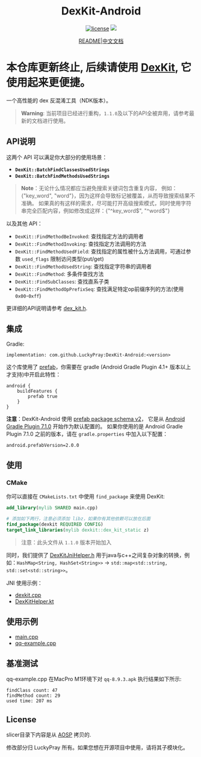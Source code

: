 <div align="center">
    <h1> DexKit-Android </h1>

[![license](https://img.shields.io/github/license/LuckyPray/DexKit-Android.svg)](https://www.gnu.org/licenses/lgpl-3.0.html)
[![](https://jitpack.io/v/LuckyPray/DexKit-Android.svg)](https://jitpack.io/#LuckyPray/DexKit-Android)

[README](https://github.com/LuckyPray/DexKit-Android/blob/master/README.md)|[中文文档](https://github.com/LuckyPray/DexKit-Android/blob/master/README_zh.md)

</div>

# 本仓库更新终止, 后续请使用 [DexKit](https://github.com/LuckyPray/DexKit), 它使用起来更便捷。

一个高性能的 dex 反混淆工具（NDK版本）。

> **Warning**: 当前项目已经进行重构，`1.1.0`及以下的API全被弃用，请参考最新的文档进行使用。

## API说明

这两个 API 可以满足你大部分的使用场景：

- **`DexKit::BatchFindClassesUsedStrings`**
- **`DexKit::BatchFindMethodsUsedStrings`**

> **Note**：无论什么情况都应当避免搜索关键词包含重复内容， 例如：{"key_word", "word"}，因为这样会导致标记被覆盖，从而导致搜索结果不准确。
> 如果真的有这样的需求，尽可能打开高级搜索模式，同时使用字符串完全匹配内容，例如修改成这样：{"^key_word$", "^word$"}

以及其他 API：

- `DexKit::FindMethodBeInvoked`: 查找指定方法的调用者
- `DexKit::FindMethodInvoking`: 查找指定方法调用的方法
- `DexKit::FindMethodUsedField`: 查找指定的属性被什么方法调用，可通过参数 `used_flags` 限制访问类型(put/get)
- `DexKit::FindMethodUsedString`: 查找指定字符串的调用者
- `DexKit::FindMethod`: 多条件查找方法
- `DexKit::FindSubClasses`: 查找直系子类
- `DexKit::FindMethodOpPrefixSeq`: 查找满足特定op前缀序列的方法(使用`0x00`-`0xff`)

更详细的API说明请参考 [dex_kit.h](https://github.com/LuckyPray/DexKit/blob/master/include/dex_kit.h).

## 集成

Gradle:

`implementation: com.github.LuckyPray:DexKit-Android:<version>`

这个库使用了 [prefab](https://google.github.io/prefab/)，你需要在 gradle (Android Gradle Plugin 4.1+ 版本以上才支持)中开启此特性：

```
android {
    buildFeatures {
        prefab true
    }
}
```

**注意**：DexKit-Android 使用 [prefab package schema v2](https://github.com/google/prefab/releases/tag/v2.0.0)，
它是从 [Android Gradle Plugin 7.1.0](https://developer.android.com/studio/releases/gradle-plugin?buildsystem=cmake#7-1-0) 开始作为默认配置的。
如果你使用的是 Android Gradle Plugin 7.1.0 之前的版本，请在 `gradle.properties` 中加入以下配置：

```
android.prefabVersion=2.0.0
```

## 使用

### CMake

你可以直接在 `CMakeLists.txt` 中使用 `find_package` 来使用 DexKit:

```cmake
add_library(mylib SHARED main.cpp)

# 添加如下两行，注意必须添加 libz，如果你有其他依赖可以放在后面
find_package(dexkit REQUIRED CONFIG)
target_link_libraries(mylib dexkit::dex_kit_static z)
```

> 注意：此头文件从 `1.1.0` 版本开始加入

同时，我们提供了 [DexKitJniHelper.h](https://github.com/LuckyPray/DexKit/blob/master/include/DexKitJniHelper.h)
用于java与c++之间复杂对象的转换，例如：`HashMap<String, HashSet<String>>` -> `std::map<std::string, std::set<std::string>>`。

JNI 使用示例：
- [dexkit.cpp](https://github.com/LuckyPray/XAutoDaily/blob/master/app/src/main/cpp/dexkit.cpp)
- [DexKitHelper.kt](https://github.com/LuckyPray/XAutoDaily/blob/master/app/src/main/java/me/teble/xposed/autodaily/dexkit/DexKitHelper.kt)

## 使用示例

- [main.cpp](https://github.com/LuckyPray/DexKit/blob/master/main.cpp)
- [qq-example.cpp](https://github.com/LuckyPray/DexKit/blob/master/qq-example.cpp)

## 基准测试

qq-example.cpp 在MacPro M1环境下对 `qq-8.9.3.apk` 执行结果如下所示:
```text
findClass count: 47
findMethod count: 29
used time: 207 ms
```

## License

slicer目录下内容是从 [AOSP](https://cs.android.com/android/platform/superproject/+/master:frameworks/base/startop/view_compiler) 拷贝的.

修改部分归 LuckyPray 所有。如果您想在开源项目中使用，请将其子模块化。
